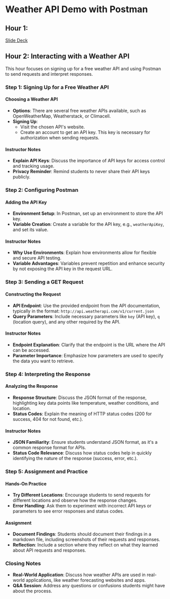 # Weather API Demo with Postman

## Hour 1:

[Slide Deck](https://codex-demos.github.io/url-deck/)

## Hour 2: Interacting with a Weather API

This hour focuses on signing up for a free weather API and using Postman to send requests and interpret responses.

### Step 1: Signing Up for a Free Weather API

#### Choosing a Weather API

- **Options**: There are several free weather APIs available, such as OpenWeatherMap, Weatherstack, or Climacell.
- **Signing Up**:
  - Visit the chosen API's website.
  - Create an account to get an API key. This key is necessary for authorization when sending requests.

#### Instructor Notes

- **Explain API Keys**: Discuss the importance of API keys for access control and tracking usage.
- **Privacy Reminder**: Remind students to never share their API keys publicly.

### Step 2: Configuring Postman

#### Adding the API Key

- **Environment Setup**: In Postman, set up an environment to store the API key.
- **Variable Creation**: Create a variable for the API key, e.g., `weatherApiKey`, and set its value.

#### Instructor Notes

- **Why Use Environments**: Explain how environments allow for flexible and secure API testing.
- **Variable Advantages**: Variables prevent repetition and enhance security by not exposing the API key in the request URL.

### Step 3: Sending a GET Request

#### Constructing the Request

- **API Endpoint**: Use the provided endpoint from the API documentation, typically in the format: `http://api.weatherapi.com/v1/current.json`
- **Query Parameters**: Include necessary parameters like `key` (API key), `q` (location query), and any other required by the API.

#### Instructor Notes

- **Endpoint Explanation**: Clarify that the endpoint is the URL where the API can be accessed.
- **Parameter Importance**: Emphasize how parameters are used to specify the data you want to retrieve.

### Step 4: Interpreting the Response

#### Analyzing the Response

- **Response Structure**: Discuss the JSON format of the response, highlighting key data points like temperature, weather conditions, and location.
- **Status Codes**: Explain the meaning of HTTP status codes (200 for success, 404 for not found, etc.).

#### Instructor Notes

- **JSON Familiarity**: Ensure students understand JSON format, as it's a common response format for APIs.
- **Status Code Relevance**: Discuss how status codes help in quickly identifying the nature of the response (success, error, etc.).

### Step 5: Assignment and Practice

#### Hands-On Practice

- **Try Different Locations**: Encourage students to send requests for different locations and observe how the response changes.
- **Error Handling**: Ask them to experiment with incorrect API keys or parameters to see error responses and status codes.

#### Assignment

- **Document Findings**: Students should document their findings in a markdown file, including screenshots of their requests and responses.
- **Reflection**: Include a section where they reflect on what they learned about API requests and responses.

### Closing Notes

- **Real-World Application**: Discuss how weather APIs are used in real-world applications, like weather forecasting websites and apps.
- **Q&A Session**: Address any questions or confusions students might have about the process.
